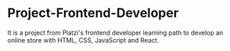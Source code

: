 # Project-Frontend-Developer
It is a project from Platzi's frontend developer learning path to develop an online store with HTML, CSS, JavaScript and React.
